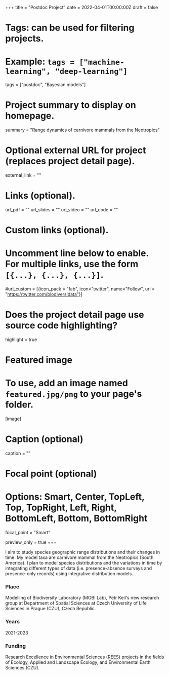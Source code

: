 +++
title = "Postdoc Project"
date = 2022-04-01T00:00:00Z
draft = false

# Tags: can be used for filtering projects.
# Example: `tags = ["machine-learning", "deep-learning"]`
tags = ["postdoc", "Bayesian models"]

# Project summary to display on homepage.
summary = "Range dynamics of carnivore mammals from the Neotropics"

# Optional external URL for project (replaces project detail page).
external_link = ""

# Links (optional).
url_pdf = ""
url_slides = ""
url_video = ""
url_code = ""

# Custom links (optional).
#   Uncomment line below to enable. For multiple links, use the form `[{...}, {...}, {...}]`.
#url_custom = [{icon_pack = "fab", icon="twitter", name="Follow", url = "https://twitter.com/biodiversidata"}]

# Does the project detail page use source code highlighting?
highlight = true

# Featured image
# To use, add an image named `featured.jpg/png` to your page's folder.
[image]
  # Caption (optional)
  caption = ""

  # Focal point (optional)
  # Options: Smart, Center, TopLeft, Top, TopRight, Left, Right, BottomLeft, Bottom, BottomRight
  focal_point = "Smart"

  preview_only = true
+++

I aim to study species geographic range distributions and their changes in time. My model taxa are carnivore mammal from the Neotropics (South America). I plan to model species distributions and the variations in time by integrating different types of data (i.e. presence-absence surveys and presence-only records) using integrative distribution models.

### Place
Modelling of Biodiversity Laboratory (MOBI Lab), Petr Keil's new research group at Department of Spatial Sciences at Czech University of Life Sciences in Prague (CZU), Czech Republic.

### Years
2021-2023

### Funding
Research Excellence in Environmental Sciences ([REES](https://www.fzp.czu.cz/en/r-9676-news/announcement-of-rees.html)) projects in the fields of Ecology, Applied and Landscape Ecology, and Environmental Earth Sciences (CZU).
